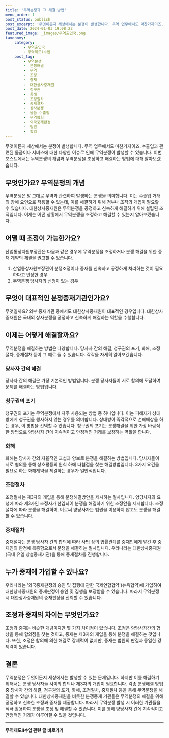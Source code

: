 ```yaml
---
title: '무역분쟁과 그 해결 방법'
menu_order: 1
post_status: publish
post_excerpt: '무엇이든지 세상에서는 분쟁이 발생합니다. 무역 업무에서도 마찬가지이죠. 수출입과 관련된 물품이나 서비스에 대한 다양한 이슈로 인해 무역분쟁이 발생할 수 있습니다. 이번 포스트에서는 무역분쟁의 개념과 무역분쟁을 조정하고 해결하는 방법에 대해 알아보겠습니다.'
post_date: 2024-01-03 19:08:22
featured_image: _images/무역출입국.png
taxonomy:
    category:
        - 무역출입국
        - 무역제도Ⅱ수입
    post_tag:
        - 무역분쟁
        -  분쟁해결
        -  무역
        -  조정
        -  중재
        -  대한상사중재원
        -  청구권
        -  화해
        -  조정절차
        -  중재절차
        -  상사분쟁
        -  물품 수출입
        -  무역협회
        -  외국중재판정
        -  법원
        -  합의
---
```



무엇이든지 세상에서는 분쟁이 발생합니다. 무역 업무에서도 마찬가지이죠. 수출입과 관련된 물품이나 서비스에 대한 다양한 이슈로 인해 무역분쟁이 발생할 수 있습니다. 이번 포스트에서는 무역분쟁의 개념과 무역분쟁을 조정하고 해결하는 방법에 대해 알아보겠습니다. 

## 무엇인가요? 무역분쟁의 개념

무역분쟁은 말 그대로 무역과 관련하여 발생하는 분쟁을 의미합니다. 이는 수출입 거래의 장애 요인으로 작용할 수 있는데, 이를 해결하기 위해 정부나 조직의 개입이 필요할 수 있습니다. 대한상사중재원은 무역분쟁을 공정하고 신속하게 해결하기 위해 설립된 조직입니다. 이제는 어떤 상황에서 무역분쟁을 조정하고 해결할 수 있는지 알아보겠습니다.

## 어떨 때 조정이 가능한가요? 

산업통상자원부장관은 다음과 같은 경우에 무역분쟁을 조정하거나 분쟁 해결을 위한 중재 계약의 체결을 권고할 수 있습니다. 

1. 산업통상자원부장관이 분쟁조정이나 중재를 신속하고 공정하게 처리하는 것이 필요하다고 인정한 경우
2. 무역분쟁 당사자의 신청이 있는 경우

## 무엇이 대표적인 분쟁중재기관인가요?

무엇일까요? 외부 중재기관 중에서도 대한상사중재원이 대표적인 경우입니다. 대한상사중재원은 국내외 상사분쟁을 공정하고 신속하게 해결하는 역할을 수행합니다.

## 이제는 어떻게 해결할까요?

무역분쟁을 해결하는 방법은 다양합니다. 당사자 간의 해결, 청구권의 포기, 화해, 조정절차, 중재절차 등이 그 예로 들 수 있습니다. 각각을 자세히 알아보겠습니다.

### 당사자 간의 해결

당사자 간의 해결은 가장 기본적인 방법입니다. 분쟁 당사자들이 서로 합의에 도달하여 문제를 해결하는 방법입니다.

### 청구권의 포기

청구권의 포기는 무역분쟁에서 자주 사용되는 방법 중 하나입니다. 이는 피해자가 상대방에게 청구권을 행사하지 않는 경우를 의미합니다. 상대방이 즉각적으로 손해배상을 하는 경우, 이 방법을 선택할 수 있습니다. 청구권의 포기는 분쟁해결을 위한 가장 바람직한 방법으로 양당사자 간에 지속적이고 안정적인 거래를 보장하는 역할을 합니다.

### 화해

화해는 당사자 간의 자율적인 교섭과 양보로 분쟁을 해결하는 방법입니다. 당사자들이 서로 협의를 통해 상호평등의 원칙 하에 타협점을 찾는 해결방법입니다. 3가지 요건을 필요로 하는 화해계약을 체결하는 경우가 일반적입니다.

### 조정절차

조정절차는 제3자의 개입을 통해 분쟁해결방안을 제시하는 절차입니다. 양당사자의 요청에 따라 제3자인 조정자가 선임되어 분쟁을 해결하기 위한 조정안을 제시합니다. 조정절차에 따라 분쟁을 해결하며, 이로써 양당사자는 법원을 이용하지 않고도 분쟁을 해결할 수 있습니다.

### 중재절차

중재절차는 분쟁 당사자 간의 합의에 따라 사법 상의 법률관계를 중재인에게 맡긴 후 중재인의 판정에 복종함으로서 분쟁을 해결하는 절차입니다. 우리나라는 대한상사중재원(국내 유일 상설중재기관)을 통해 중재절차를 진행합니다.

## 누가 중재에 가입할 수 있나요?

우리나라는 '외국중재판정의 승인 및 집행에 관한 국제연합협약'(뉴욕협약)에 가입하여 대한상사중재원의 중재판정이 승인 및 집행을 보장받을 수 있습니다. 따라서 무역분쟁 시 대한상사중재원의 중재판정을 신뢰할 수 있습니다.

## 조정과 중재의 차이는 무엇인가요?

조정과 중재는 비슷한 개념이지만 몇 가지 차이점이 있습니다. 조정은 양당사자간의 협상을 통해 합의점을 찾는 것이고, 중재는 제3자의 개입을 통해 분쟁을 해결하는 것입니다. 또한, 조정은 합의에 의한 해결로 강제력이 없지만, 중재는 법원의 판결과 동일한 강제력이 있습니다.

## 결론

무역분쟁은 무엇이든지 세상에서는 발생할 수 있는 문제입니다. 하지만 이를 해결하기 위해서는 분쟁 당사자들 사이의 합의나 제3자의 개입이 필요합니다. 각종 분쟁해결 방법 중 당사자 간의 해결, 청구권의 포기, 화해, 조정절차, 중재절차 등을 통해 무역분쟁을 해결할 수 있습니다. 대한상사중재원을 비롯한 분쟁중재 기관들은 무역분쟁의 해결을 위해 공정하고 신속한 조정과 중재를 제공합니다. 따라서 무역분쟁 발생 시 이러한 기관들을 적극 활용하여 분쟁을 조정 및 해결할 수 있습니다. 이를 통해 양당사자 간에 지속적이고 안정적인 거래가 이루어질 수 있을 것입니다.
<!-- wp:separator -->
<hr class="wp-block-separator has-alpha-channel-opacity"/>
<!-- /wp:separator -->

<!-- wp:group {"backgroundColor":"base","layout":{"type":"constrained"}} -->
<div class="wp-block-group has-base-background-color has-background"><!-- wp:paragraph {"align":"center","fontSize":"medium"} -->
<p class="has-text-align-center has-large-font-size"><strong>무역제도Ⅱ수입 관련 글 바로가기</strong></p>
<!-- /wp:paragraph -->


<!-- wp:latest-posts
{"categories":[{"id":14432,"count":19,"description":"","link":"https://uknowlaw.com/category/%eb%ac%b4%ec%97%ad%ec%a0%9c%eb%8f%84%e2%85%b1%ec%88%98%ec%9e%85/","name":"무역제도Ⅱ수입","slug":"무역제도Ⅱ수입","taxonomy":"category","parent":0,"meta":[],"_links":{"self":[{"href":"https://uknowlaw.com/wp-json/wp/v2/categories/14432"}],"collection":[{"href":"https://uknowlaw.com/wp-json/wp/v2/categories"}],"about":[{"href":"https://uknowlaw.com/wp-json/wp/v2/taxonomies/category"}],"wp:post_type":[{"href":"https://uknowlaw.com/wp-json/wp/v2/posts?categories=14432"}],"curies":[{"name":"wp","href":"https://api.w.org/{rel}","templated":true}]}}],"postsToShow":100,"excerptLength":28,"postLayout":"grid","columns":2,"featuredImageAlign":"left","featuredImageSizeSlug":"large","fontSize":"small"} /--></div>
<!-- /wp:group -->